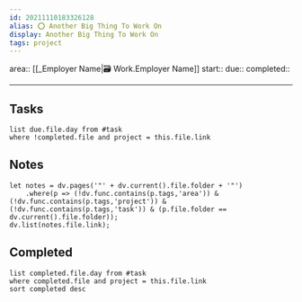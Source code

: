 ```yaml
---
id: 20211110183326128
alias: ⭕️ Another Big Thing To Work On
display: Another Big Thing To Work On
tags: project
---
```


area:: [[_Employer Name|🗃 Work.Employer Name]]
start:: 
due:: 
completed:: 

---

## Tasks

```dataview
list due.file.day from #task
where !completed.file and project = this.file.link
```

## Notes

```dataviewjs
let notes = dv.pages('"' + dv.current().file.folder + '"')
	.where(p => (!dv.func.contains(p.tags,'area')) & (!dv.func.contains(p.tags,'project')) & (!dv.func.contains(p.tags,'task')) & (p.file.folder == dv.current().file.folder));
dv.list(notes.file.link);
```

## Completed

```dataview
list completed.file.day from #task
where completed.file and project = this.file.link
sort completed desc
```